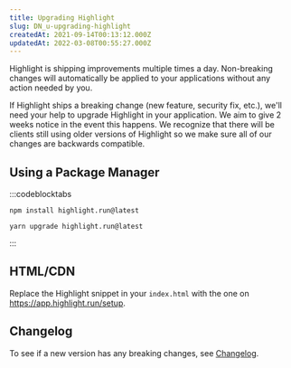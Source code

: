 ```yaml
---
title: Upgrading Highlight
slug: DN_u-upgrading-highlight
createdAt: 2021-09-14T00:13:12.000Z
updatedAt: 2022-03-08T00:55:27.000Z
---
```


Highlight is shipping improvements multiple times a day. Non-breaking changes will automatically be applied to your applications without any action needed by you.

If Highlight ships a breaking change (new feature, security fix, etc.), we'll need your help to upgrade Highlight in your application. We aim to give 2 weeks notice in the event this happens. We recognize that there will be clients still using older versions of Highlight so we make sure all of our changes are backwards compatible.

## Using a Package Manager

:::codeblocktabs
```curl
npm install highlight.run@latest
```

```none
yarn upgrade highlight.run@latest
```
:::

## HTML/CDN

Replace the Highlight snippet in your `index.html` with the one on <https://app.highlight.run/setup>.

## Changelog

To see if a new version has any breaking changes, see [Changelog](docId\:G1mhprjRuXqJrpUT9ikUG).
